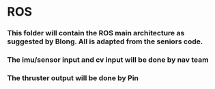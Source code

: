 # ROS 
### This folder will contain the ROS main architecture as suggested by Blong. All is adapted from the seniors code.
### The imu/sensor input and cv input will be done by nav team
### The thruster output will be done by Pin

